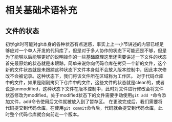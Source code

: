 # 相关基础术语补充
## 文件的状态
初学git时可能对git本身的各种状态有点迷惑，事实上上一小节讲述的内容已经足够应对一个单人开发的代码库了，但是对于多人协作的状态下可能还是不够，但是为了能够以后能够更好的说明操作的一些基础原理这里还需要讲述一下文件的状态
首先最原始的状态就是未跟踪，简单来说你向代码仓库在拷贝一个新的文件，这个新的文件状态就是未跟踪这种状态下文件本身就不会放入版本控制中，因此本次修改不会被记录。这种状态下，我们将该文件所在区域称为工作区。
对于代码仓库中的文件，如果是刚刚拷贝下仓库中的文件，这些文件的状态就是clean的，或者说是unmodified，这种状态下文件在版本控制中，此时对文件进行修改会将文件状态修改为modified。处于modified状态下的文件需要手动使用`git add *`命令添加文件，add命令使用后文件就被放入到了暂存区。
在更改完成后，我们需要将代码提交到代码仓库，在使用`git commit`命令后，代码就会提交到代码仓库，此时整个代码仓库就会向前走一个版本。